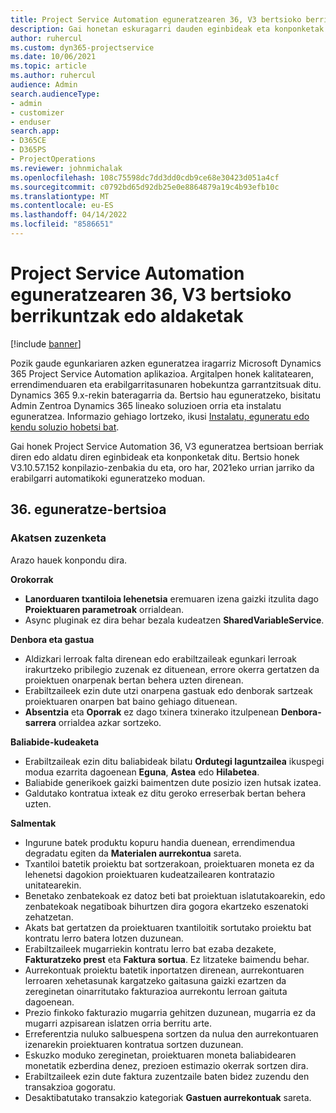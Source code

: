 ```yaml
---
title: Project Service Automation eguneratzearen 36, V3 bertsioko berrikuntzak edo aldaketak
description: Gai honetan eskuragarri dauden eginbideak eta konponketak zerrendatzen dira Microsoft Dynamics 365 Project Service Automation Eguneratu 36. bertsioa, V3.
author: ruhercul
ms.custom: dyn365-projectservice
ms.date: 10/06/2021
ms.topic: article
ms.author: ruhercul
audience: Admin
search.audienceType:
- admin
- customizer
- enduser
search.app:
- D365CE
- D365PS
- ProjectOperations
ms.reviewer: johnmichalak
ms.openlocfilehash: 108c75598dc7dd3dd0cdb9ce68e30423d051a4cf
ms.sourcegitcommit: c0792bd65d92db25e0e8864879a19c4b93efb10c
ms.translationtype: MT
ms.contentlocale: eu-ES
ms.lasthandoff: 04/14/2022
ms.locfileid: "8586651"
---
```

# <a name="whats-new-or-changed-in-project-service-automation-update-release-36-v3"></a>Project Service Automation eguneratzearen 36, V3 bertsioko berrikuntzak edo aldaketak

[!include [banner](../includes/psa-now-project-operations.md)]

Pozik gaude egunkariaren azken eguneratzea iragarriz Microsoft Dynamics 365 Project Service Automation aplikazioa. Argitalpen honek kalitatearen, errendimenduaren eta erabilgarritasunaren hobekuntza garrantzitsuak ditu. Dynamics 365 9.x-rekin bateragarria da. Bertsio hau eguneratzeko, bisitatu Admin Zentroa Dynamics 365 lineako soluzioen orria eta instalatu eguneratzea. Informazio gehiago lortzeko, ikusi [Instalatu, eguneratu edo kendu soluzio hobetsi bat](/power-platform/admin/install-remove-preferred-solution).

Gai honek Project Service Automation 36, V3 eguneratzea bertsioan berriak diren edo aldatu diren eginbideak eta konponketak ditu. Bertsio honek V3.10.57.152 konpilazio-zenbakia du eta, oro har, 2021eko urrian jarriko da erabilgarri automatikoki eguneratzeko moduan.

## <a name="update-release-36"></a>36. eguneratze-bertsioa

### <a name="bug-fixes"></a>Akatsen zuzenketa

Arazo hauek konpondu dira.

**Orokorrak**
- **Lanorduaren txantiloia lehenetsia** eremuaren izena gaizki itzulita dago **Proiektuaren parametroak** orrialdean.
- Async pluginak ez dira behar bezala kudeatzen **SharedVariableService**.

**Denbora eta gastua**
- Aldizkari lerroak falta direnean edo erabiltzaileak egunkari lerroak irakurtzeko pribilegio zuzenak ez dituenean, errore okerra gertatzen da proiektuen onarpenak bertan behera uzten direnean.
- Erabiltzaileek ezin dute utzi onarpena gastuak edo denborak sartzeak proiektuaren onarpen bat baino gehiago dituenean.
- **Absentzia** eta **Oporrak** ez dago txinera txinerako itzulpenean **Denbora-sarrera** orrialdea azkar sortzeko.

**Baliabide-kudeaketa**
- Erabiltzaileak ezin ditu baliabideak bilatu **Ordutegi laguntzailea** ikuspegi modua ezarrita dagoenean **Eguna**, **Astea** edo **Hilabetea**.
- Baliabide generikoek gaizki baimentzen dute posizio izen hutsak izatea. 
- Galdutako kontratua ixteak ez ditu geroko erreserbak bertan behera uzten.

**Salmentak**
- Ingurune batek produktu kopuru handia duenean, errendimendua degradatu egiten da **Materialen aurrekontua** sareta.
- Txantiloi batetik proiektu bat sortzerakoan, proiektuaren moneta ez da lehenetsi dagokion proiektuaren kudeatzailearen kontratazio unitatearekin.
- Benetako zenbatekoak ez datoz beti bat proiektuan islatutakoarekin, edo zenbatekoak negatiboak bihurtzen dira gogora ekartzeko eszenatoki zehatzetan.
- Akats bat gertatzen da proiektuaren txantiloitik sortutako proiektu bat kontratu lerro batera lotzen duzunean.
- Erabiltzaileek mugarriekin kontratu lerro bat ezaba dezakete, **Fakturatzeko prest** eta **Faktura sortua**. Ez litzateke baimendu behar.
- Aurrekontuak proiektu batetik inportatzen direnean, aurrekontuaren lerroaren xehetasunak kargatzeko gaitasuna gaizki ezartzen da zereginetan oinarritutako fakturazioa aurrekontu lerroan gaituta dagoenean.
- Prezio finkoko fakturazio mugarria gehitzen duzunean, mugarria ez da mugarri azpisarean islatzen orria berritu arte.
- Erreferentzia nuluko salbuespena sortzen da nulua den aurrekontuaren izenarekin proiektuaren kontratua sortzen duzunean.
- Eskuzko moduko zereginetan, proiektuaren moneta baliabidearen monetatik ezberdina denez, prezioen estimazio okerrak sortzen dira.
- Erabiltzaileek ezin dute faktura zuzentzaile baten bidez zuzendu den transakzioa gogoratu.
- Desaktibatutako transakzio kategoriak **Gastuen aurrekontuak** sareta.



